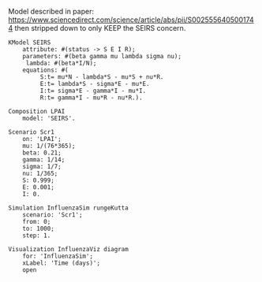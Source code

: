 Model described in paper: https://www.sciencedirect.com/science/article/abs/pii/S0025556405001744 then stripped down to only KEEP the SEIRS concern.

```Smalltalk
KModel SEIRS
    attribute: #(status -> S E I R);
    parameters: #(beta gamma mu lambda sigma nu);
	 lambda: #(beta*I/N);
    equations: #(
         S:t= mu*N - lambda*S - mu*S + nu*R.
         E:t= lambda*S - sigma*E - mu*E.
         I:t= sigma*E - gamma*I - mu*I.
         R:t= gamma*I - mu*R - nu*R.).

Composition LPAI
    model: 'SEIRS'.

Scenario Scr1
    on: 'LPAI';
    mu: 1/(76*365);
    beta: 0.21;
    gamma: 1/14;
    sigma: 1/7;
    nu: 1/365;
    S: 0.999;
    E: 0.001;
    I: 0.

Simulation InfluenzaSim rungeKutta  
    scenario: 'Scr1';
    from: 0;
    to: 1000;
    step: 1.

Visualization InfluenzaViz diagram
    for: 'InfluenzaSim';
    xLabel: 'Time (days)';
	open
```
